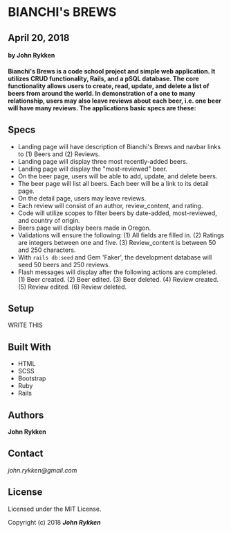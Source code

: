# **BIANCHI's BREWS**

## April 20, 2018

####  by John Rykken

#### Bianchi's Brews is a code school project and simple web application. It utilizes CRUD functionality, Rails, and a pSQL database. The core functionality allows users to create, read, update, and delete a list of beers from around the world. In demonstration of a one to many relationship, users may also leave reviews about each beer, i.e. one beer will have many reviews. The applications basic specs are these:      

## Specs

* Landing page will have description of Bianchi's Brews and navbar links to (1) Beers and (2) Reviews.
* Landing page will display three most recently-added beers.
* Landing page will display the "most-reviewed" beer.
* On the beer page, users will be able to add, update, and delete beers.
* The beer page will list all beers. Each beer will be a link to its detail page.
* On the detail page, users may leave reviews.
* Each review will consist of an author, review_content, and rating.
* Code will utilize scopes to filter beers by date-added, most-reviewed, and country of origin.
* Beers page will display beers made in Oregon.
* Validations will ensure the following: (1) All fields are filled in. (2) Ratings are integers between one and five. (3) Review_content is between 50 and 250 characters.
* With `rails db:seed` and Gem 'Faker', the development database will seed 50 beers and 250 reviews.
* Flash messages will display after the following actions are completed. (1) Beer created. (2) Beer edited. (3) Beer deleted. (4) Review created. (5) Review edited. (6) Review deleted.

## Setup

WRITE THIS

## Built With

* HTML
* SCSS
* Bootstrap
* Ruby
* Rails

## Authors

**John Rykken**

## Contact

_john.rykken@gmail.com_

## License

Licensed under the MIT License.

  <!-- ## Acknowledgments -->

Copyright (c) 2018 **_John Rykken_**
